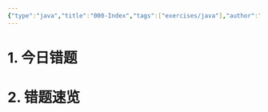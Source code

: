 ```yaml
---
{"type":"java","title":"000-Index","tags":["exercises/java"],"author":"codertoro","establish":"2025-05-06","update":"2025-05-06","dg-publish":true,"java":true,"permalink":"/Exercises/Java/250507/000-Index/","dgPassFrontmatter":true,"created":"2025-05-07T08:23:25.894+08:00","updated":"2025-05-07T08:23:26.204+08:00"}
---
```


# 1. 今日错题


# 2. 错题速览




